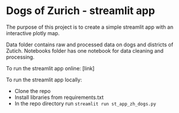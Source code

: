 # Dogs of Zurich - streamlit app

The purpose of this project is to create a simple streamlit app with an interactive plotly map.

Data folder contains raw and processed data on dogs and districts of Zutich. Notebooks folder has one notebook for data cleaning and processing.

To run the streamlit app online: [link]

To run the streamlit app locally:
- Clone the repo
- Install libraries from requirements.txt
- In the repo directory run `streamlit run st_app_zh_dogs.py`
